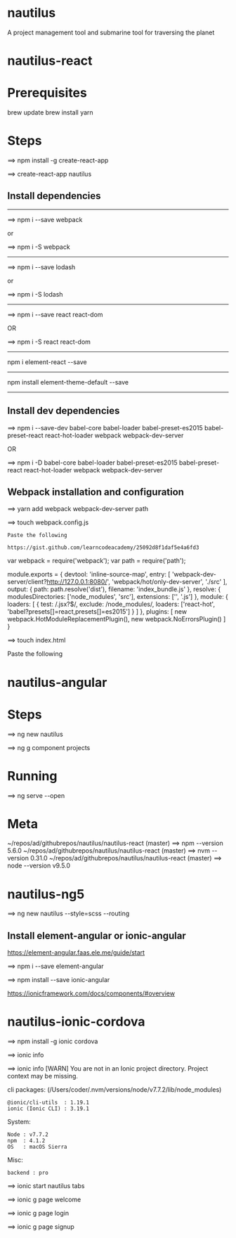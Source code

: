 # nautilus
A project management tool and submarine tool for traversing the planet


# nautilus-react

# Prerequisites
brew update
brew install yarn

# Steps

==> npm install -g create-react-app

==> create-react-app nautilus


## Install dependencies
--------------------------------------
==> npm i --save webpack

or

==> npm i -S webpack

--------------------------------------

==> npm i --save lodash

or

==> npm i -S lodash


--------------------------------------

==> npm i --save react react-dom

OR

==> npm i -S react react-dom

--------------------------------------

npm i element-react --save

--------------------------------------

npm install element-theme-default --save

--------------------------------------


## Install dev dependencies

==> npm i --save-dev babel-core babel-loader babel-preset-es2015 babel-preset-react react-hot-loader webpack webpack-dev-server

OR

==> npm i -D babel-core babel-loader babel-preset-es2015 babel-preset-react react-hot-loader webpack webpack-dev-server

## Webpack installation and configuration
==> yarn add webpack webpack-dev-server path

==> touch webpack.config.js

    Paste the following

    https://gist.github.com/learncodeacademy/25092d8f1daf5e4a6fd3

var webpack = require('webpack');
var path = require('path');

module.exports = {
  devtool: 'inline-source-map',
  entry: [
      'webpack-dev-server/client?http://127.0.0.1:8080/',
      'webpack/hot/only-dev-server',
      './src'
  ],
  output: {
    path: path.resolve('dist'),
    filename: 'index_bundle.js'
  },
  resolve: {
      modulesDirectories: ['node_modules', 'src'],
      extensions: ['', '.js']
  },
  module: {
    loaders: [
    {
        test: /\.jsx?$/,
        exclude: /node_modules/,
        loaders: ['react-hot', 'babel?presets[]=react,presets[]=es2015']
    }
    ]
  },
  plugins: [
      new webpack.HotModuleReplacementPlugin(),
      new webpack.NoErrorsPlugin()
  ]
}

==> touch index.html

Paste the following 

<!DOCTYPE html>
<html>
<head>
    <meta charset="utf-8" />
    <meta http-equiv="X-UA-Compatible" content="IE=edge">
    <title>Nautilus</title>
    <meta name="viewport" content="width=device-width, initial-scale=1">
    <link rel="stylesheet" type="text/css" media="screen" href="main.css" />
    <script src="main.js"></script>
</head>
<body>
    <div id="app"/>
    <script src="bundle.js"></script>
</body>
</html>




# nautilus-angular


# Steps

==> ng new nautilus


==> ng g component projects


 
# Running 

==> ng serve --open

# Meta

~/repos/ad/githubrepos/nautilus/nautilus-react (master) 
==> npm --version
5.6.0
~/repos/ad/githubrepos/nautilus/nautilus-react (master) 
==> nvm --version
0.31.0
~/repos/ad/githubrepos/nautilus/nautilus-react (master) 
==> node --version
v9.5.0


# nautilus-ng5

==> ng new nautilus --style=scss --routing


## Install element-angular or ionic-angular

https://element-angular.faas.ele.me/guide/start


==> npm i --save element-angular

==> npm install --save ionic-angular

https://ionicframework.com/docs/components/#overview


# nautilus-ionic-cordova

==> npm install -g ionic cordova


==> ionic info

==> ionic info
[WARN] You are not in an Ionic project directory. Project context may be missing.

cli packages: (/Users/coder/.nvm/versions/node/v7.7.2/lib/node_modules)

    @ionic/cli-utils  : 1.19.1
    ionic (Ionic CLI) : 3.19.1

System:

    Node : v7.7.2
    npm  : 4.1.2 
    OS   : macOS Sierra

Misc:

    backend : pro


==>  ionic start nautilus tabs

==> ionic g page welcome

==> ionic g page login

==> ionic g page signup